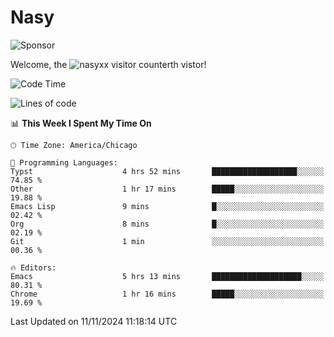 # Nasy

<!--
<p align="center">
<img height="200" src="https://github-readme-stats.vercel.app/api?username=nasyxx&count_private=true&show_icons=true&theme=dracula&include_all_commits=true"/>
<img height="200" src="https://github-readme-stats.vercel.app/api/top-langs/?username=nasyxx&theme=dracula&hide=html,jupyter+notebook&count_private=true&show_icons=true"/>
</p>

  
----------------
-->

![Sponsor](https://img.shields.io/static/v1.svg?label=Sponsor&message=%E2%9D%A4&logo=GitHub&style=flat&color=pink)
 
Welcome, the ![nasyxx visitor counter](https://count.getloli.com/get/@nasyxx?theme=rule34)th vistor!
 
<!--START_SECTION:waka-->
![Code Time](http://img.shields.io/badge/Code%20Time-4%2C722%20hrs%2019%20mins-blue)

![Lines of code](https://img.shields.io/badge/From%20Hello%20World%20I%27ve%20Written-6.3%20million%20lines%20of%20code-blue)

📊 **This Week I Spent My Time On** 

```text
🕑︎ Time Zone: America/Chicago

💬 Programming Languages: 
Typst                    4 hrs 52 mins       ███████████████████░░░░░░   74.85 % 
Other                    1 hr 17 mins        █████░░░░░░░░░░░░░░░░░░░░   19.88 % 
Emacs Lisp               9 mins              █░░░░░░░░░░░░░░░░░░░░░░░░   02.42 % 
Org                      8 mins              █░░░░░░░░░░░░░░░░░░░░░░░░   02.19 % 
Git                      1 min               ░░░░░░░░░░░░░░░░░░░░░░░░░   00.36 % 

🔥 Editors: 
Emacs                    5 hrs 13 mins       ████████████████████░░░░░   80.31 % 
Chrome                   1 hr 16 mins        █████░░░░░░░░░░░░░░░░░░░░   19.69 % 
```


 Last Updated on 11/11/2024 11:18:14 UTC
<!--END_SECTION:waka-->

<!-- ![visitors](https://visitor-badge.laobi.icu/badge?page_id=nasyxx.nasyxx) -->
